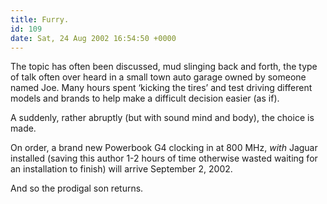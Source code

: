 ```yaml
---
title: Furry.
id: 109
date: Sat, 24 Aug 2002 16:54:50 +0000
---
```


The topic has often been discussed, mud slinging back and forth, the type of talk often over heard in a small town auto garage owned by someone named Joe. Many hours spent ‘kicking the tires’ and test driving different models and brands to help make a difficult decision easier (as if).  

A suddenly, rather abruptly (but with sound mind and body), the choice is made.  

On order, a brand new Powerbook G4 clocking in at 800 MHz, *with* Jaguar installed (saving this author 1-2 hours of time otherwise wasted waiting for an installation to finish) will arrive September 2, 2002.  

And so the prodigal son returns.





